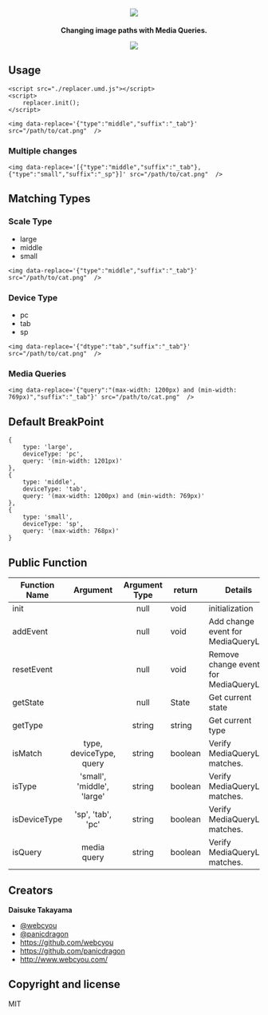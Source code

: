 <div align="center">
  <h1><img src="https://user-images.githubusercontent.com/1584153/150356282-e2c68c9d-910f-45b5-844e-2c91535dbe50.png" /></h1>
  <p>
    <strong>Changing image paths with Media Queries.</strong>
  </p>
  <img src="https://user-images.githubusercontent.com/1584153/150440375-4fe7996e-18d7-4a1e-8e8b-fea585911e09.gif" />
</div>

## Usage

```
<script src="./replacer.umd.js"></script>
<script>
    replacer.init();
</script>
```

```
<img data-replace='{"type":"middle","suffix":"_tab"}' src="/path/to/cat.png"  />
```

### Multiple changes

```
<img data-replace='[{"type":"middle","suffix":"_tab"}, {"type":"small","suffix":"_sp"}]' src="/path/to/cat.png"  />
```

## Matching Types

### Scale Type

- large
- middle
- small

```
<img data-replace='{"type":"middle","suffix":"_tab"}' src="/path/to/cat.png"  />
```

### Device Type

- pc
- tab
- sp

```
<img data-replace='{"dtype":"tab","suffix":"_tab"}' src="/path/to/cat.png"  />
```

### Media Queries

```
<img data-replace='{"query":"(max-width: 1200px) and (min-width: 769px)","suffix":"_tab"}' src="/path/to/cat.png"  />
```

## Default BreakPoint

```
{
    type: 'large',
    deviceType: 'pc',
    query: '(min-width: 1201px)'
},
{
    type: 'middle',
    deviceType: 'tab',
    query: '(max-width: 1200px) and (min-width: 769px)'
},
{
    type: 'small',
    deviceType: 'sp',
    query: '(max-width: 768px)'
}
```

## Public Function

| Function Name  | Argument                   | Argument Type  | return  | Details                                | 
| -------------- |:--------------------------:|:--------------:| ------- | -------------------------------------- |
| init           |                            | null           | void    | initialization                         |
| addEvent       |                            | null           | void    | Add change event for MediaQueryList    |
| resetEvent     |                            | null           | void    | Remove change event for MediaQueryList |
| getState       |                            | null           | State   | Get current state                      |
| getType        |                            | string         | string  | Get current type                       |
| isMatch        | type, deviceType, query    | string         | boolean | Verify MediaQueryList matches.         |
| isType         | 'small', 'middle', 'large' | string         | boolean | Verify MediaQueryList matches.         |
| isDeviceType   | 'sp', 'tab', 'pc'          | string         | boolean | Verify MediaQueryList matches.         |
| isQuery        | media query                | string         | boolean | Verify MediaQueryList matches.         |

## Creators

**Daisuke Takayama**
* [@webcyou](https://twitter.com/webcyou)
* [@panicdragon](https://twitter.com/panicdragon)
* <https://github.com/webcyou>
* <https://github.com/panicdragon>
* <http://www.webcyou.com/>

## Copyright and license
MIT
